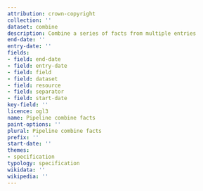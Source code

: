 ```yaml
---
attribution: crown-copyright
collection: ''
dataset: combine
description: Combine a series of facts from multiple entries
end-date: ''
entry-date: ''
fields:
- field: end-date
- field: entry-date
- field: field
- field: dataset
- field: resource
- field: separator
- field: start-date
key-field: ''
licence: ogl3
name: Pipeline combine facts
paint-options: ''
plural: Pipeline combine facts
prefix: ''
start-date: ''
themes:
- specification
typology: specification
wikidata: ''
wikipedia: ''
---
```

